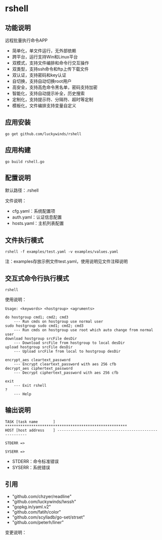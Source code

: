 # rshell

## 功能说明

远程批量执行命令APP

- 简单化，单文件运行，无外部依赖
- 跨平台，运行支持Win和Linux平台
- 双模式，支持文件编排和命令行交互操作
- 双类型，支持ssh命令和ftp上传下载文件
- 双认证，支持密码和key认证
- 自切换，支持自动切换root用户
- 高安全，支持高危命令黑名单，密码支持加密
- 智能化，支持自动提示补全，历史搜索
- 定制化，支持提示符、分隔符、超时等定制
- 模板化，文件编排支持变量自定义

## 应用安装

```
go get github.com/luckywinds/rshell
```

## 应用构建

```
go build rshell.go
```

## 配置说明

默认路径：.rshell

文件说明：

- cfg.yaml：系统配置项
- auth.yaml：认证信息配置
- hosts.yaml：主机列表配置

## 文件执行模式

```
rshell -f examples/test.yaml -v examples/values.yaml
```

注：examples存放示例文件test.yaml，使用说明见文件注释说明

## 交互式命令行执行模式

```
rshell
```

使用说明：
```
Usage: <keywords> <hostgroup> <agruments>

do hostgroup cmd1; cmd2; cmd3
    --- Run cmds on hostgroup use normal user
sudo hostgroup sudo cmd1; cmd2; cmd3
    --- Run cmds on hostgroup use root which auto change from normal user
download hostgroup srcFile desDir
    --- Download srcFile from hostgroup to local desDir
upload hostgroup srcFile desDir
    --- Upload srcFile from local to hostgroup desDir

encrypt_aes cleartext_password
    --- Encrypt cleartext_password with aes 256 cfb
decrypt_aes ciphertext_password
    --- Decrypt ciphertext_password with aes 256 cfb

exit
    --- Exit rshell
?
    --- Help
```

## 输出说明

```
TASK [task name       ] ********************************************************
HOST [host address    ] --------------------------------------------------------

STDERR =>

SYSERR =>

```

- STDERR：命令标准错误
- SYSERR：系统错误


## 引用

- "github.com/chzyer/readline"
- "github.com/luckywinds/lwssh"
- "gopkg.in/yaml.v2"
- "github.com/fatih/color"
- "github.com/scylladb/go-set/strset"
- "github.com/peterh/liner"

变更说明：
